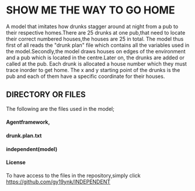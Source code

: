 # SHOW ME THE WAY TO GO HOME
A model that imitates how drunks stagger around at night from a pub to their respective homes.There are 25 drunks at one pub,that need to locate their correct numbered houses,the houses are 25 in total. The model thus first of all reads the "drunk plan" file which contains all the variables used in the model.Secondly,the model draws houses on edges of the environment and a  pub which is located in the centre.Later on, the drunks are added or called at the pub. Each drunk is allocated a house number which they must trace inorder to get home. The x and y starting point of the drunks is the pub and each of them have a specific coordinate for their houses.

## DIRECTORY OR FILES
The following are the files used in the model;  
#### Agentframework, 
#### drunk.plan.txt 
#### independent(model)
#### License

To have access to the files in the repository,simply click https://github.com/gy19ynk/INDEPENDENT
 

